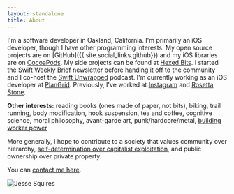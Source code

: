 ```yaml
---
layout: standalone
title: About
---
```


I'm a software developer in Oakland, California. I'm primarily an iOS developer, though I have other programming interests. My open source projects are on [GitHub]({{ site.social_links.github}}) and my iOS libraries are on [CocoaPods](https://cocoapods.org/owners/1808). My side projects can be found at [Hexed Bits](https://hexedbits.com). I started the [Swift Weekly Brief](https://swiftweekly.github.io) newsletter before handing it off to the community and I co-host the [Swift Unwrapped](https://spec.fm/podcasts/swift-unwrapped) podcast. I'm currently working as an iOS developer at [PlanGrid](https://plangrid.com). Previously, I've worked at [Instagram](https://www.instagram.com) and [Rosetta Stone](https://www.rosettastone.com).

**Other interests:** reading books (ones made of paper, not bits), biking, trail running, body modification, hook suspension, tea and coffee, cognitive science, moral philosophy, avant-garde art, punk/hardcore/metal, [building worker power](https://www.techworkerscoalition.org)

More generally, I hope to contribute to a society that values community over hierarchy, [self-determination over capitalist exploitation](https://crimethinc.com/tce), and public ownership over private property.

You can [contact me here](/contact).

<div class="row">
    <div class="col"></div>
    <div class="col-12 col-sm-8 col-md-6 col-lg-6">
        <img class="img-thumbnail img-fluid center" src="{{ site.author.avatar }}" title="Jesse Squires" alt="Jesse Squires"/>
    </div>
    <div class="col"></div>
</div>
